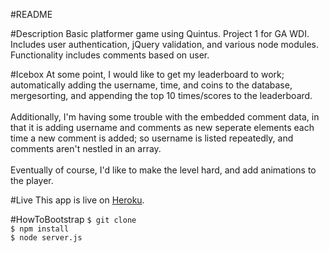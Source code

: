 #README

#Description
Basic platformer game using Quintus.  Project 1 for GA WDI.  Includes user authentication, jQuery validation, and various node modules.  Functionality includes comments based on user.

#Icebox
At some point, I would like to get my leaderboard to work; automatically adding the username, time, and coins to the database, mergesorting, and appending the top 10 times/scores to the leaderboard.<br><br>Additionally, I'm having some trouble with the embedded comment data, in that it is adding username and comments as new seperate elements each time a new comment is added; so username is listed repeatedly, and comments aren't nestled in an array.<br><br>Eventually of course, I'd like to make the level hard, and add animations to the player.

#Live
This app is live on <a href="https://sbelser-platformer.herokuapp.com/">Heroku</a>.

#HowToBootstrap
```$ git clone```<br>
```$ npm install```<br>
```$ node server.js```